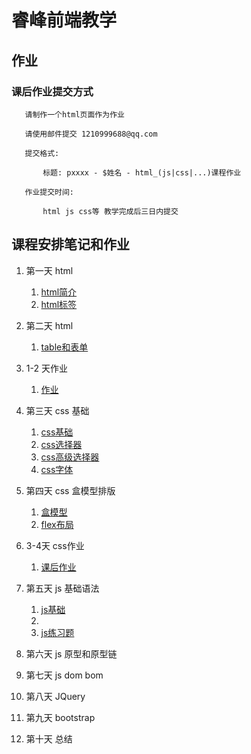 # 睿峰前端教学


## 作业

###  课后作业提交方式

       请制作一个html页面作为作业

       请使用邮件提交 1210999688@qq.com

       提交格式:

           标题: pxxxx - $姓名 - html_(js|css|...)课程作业

       作业提交时间:

           html js css等 教学完成后三日内提交

           

## 课程安排笔记和作业

1. 第一天 html 
    1. <a href="html/html_basic/html_baisc.md">html简介</a>
    2. <a href="html/html_basic/html_element.md">html标签</a>
2. 第二天 html 
    1. <a href="html/forms_and_tables/forms_and_tables.md">table和表单</a>

3. 1-2 天作业
    1. <a href="html/forms_and_tables/html_home_works.md">作业</a>


3. 第三天 css 基础

    1. <a href="css/css_basic/css_basic.md">css基础</a>
    2. <a href="css/css_basic/css_basic.md">css选择器</a>
    3. <a href="css/css_basic/css_high_order_selector.md">css高级选择器</a>
    4. <a href="css/css_basic/txt_and_font.md">css字体</a>



4. 第四天 css 盒模型排版

    1. <a href="css/css_layout/css_box.md">盒模型</a>
    2. <a href="css/css_layout/css_box.md">flex布局</a>



5. 3-4天 css作业
    1. <a href="css/css_basic/home_work.md">课后作业</a>


6. 第五天 js 基础语法

    1. <a href="js/js_basic/js_basic.md">js基础<a>
    2.
    3. <a href="js/home_work.md">js练习题<a>

6. 第六天 js 原型和原型链

7. 第七天 js dom bom

8. 第八天 JQuery

9. 第九天 bootstrap

10. 第十天 总结
